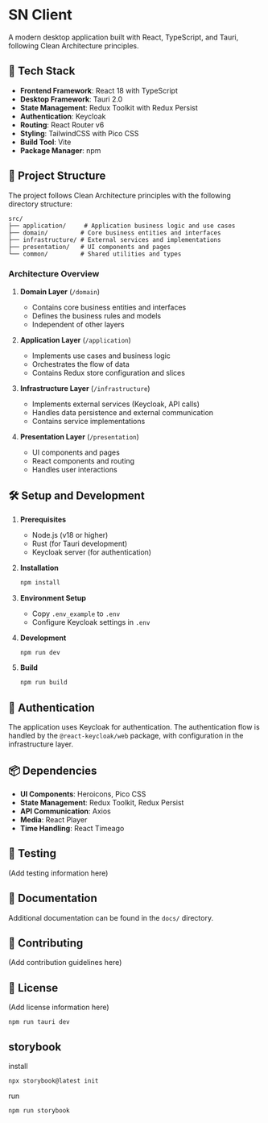 # SN Client

A modern desktop application built with React, TypeScript, and Tauri, following Clean Architecture principles.

## 🚀 Tech Stack

- **Frontend Framework**: React 18 with TypeScript
- **Desktop Framework**: Tauri 2.0
- **State Management**: Redux Toolkit with Redux Persist
- **Authentication**: Keycloak
- **Routing**: React Router v6
- **Styling**: TailwindCSS with Pico CSS
- **Build Tool**: Vite
- **Package Manager**: npm

## 📁 Project Structure

The project follows Clean Architecture principles with the following directory structure:

```
src/
├── application/     # Application business logic and use cases
├── domain/         # Core business entities and interfaces
├── infrastructure/ # External services and implementations
├── presentation/   # UI components and pages
└── common/         # Shared utilities and types
```

### Architecture Overview

1. **Domain Layer** (`/domain`)
   - Contains core business entities and interfaces
   - Defines the business rules and models
   - Independent of other layers

2. **Application Layer** (`/application`)
   - Implements use cases and business logic
   - Orchestrates the flow of data
   - Contains Redux store configuration and slices

3. **Infrastructure Layer** (`/infrastructure`)
   - Implements external services (Keycloak, API calls)
   - Handles data persistence and external communication
   - Contains service implementations

4. **Presentation Layer** (`/presentation`)
   - UI components and pages
   - React components and routing
   - Handles user interactions

## 🛠️ Setup and Development

1. **Prerequisites**
   - Node.js (v18 or higher)
   - Rust (for Tauri development)
   - Keycloak server (for authentication)

2. **Installation**
   ```bash
   npm install
   ```

3. **Environment Setup**
   - Copy `.env_example` to `.env`
   - Configure Keycloak settings in `.env`

4. **Development**
   ```bash
   npm run dev
   ```

5. **Build**
   ```bash
   npm run build
   ```

## 🔐 Authentication

The application uses Keycloak for authentication. The authentication flow is handled by the `@react-keycloak/web` package, with configuration in the infrastructure layer.

## 📦 Dependencies

- **UI Components**: Heroicons, Pico CSS
- **State Management**: Redux Toolkit, Redux Persist
- **API Communication**: Axios
- **Media**: React Player
- **Time Handling**: React Timeago

## 🧪 Testing

(Add testing information here)

## 📝 Documentation

Additional documentation can be found in the `docs/` directory.

## 🤝 Contributing

(Add contribution guidelines here)

## 📄 License

(Add license information here)

```shell
npm run tauri dev
```

## storybook

install
```shell
npx storybook@latest init
```

run
```shell
npm run storybook
```
